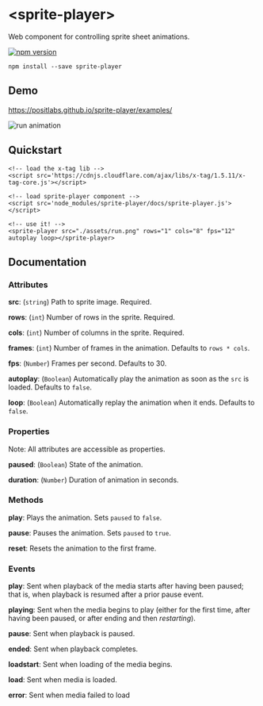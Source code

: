 # &lt;sprite-player&gt;
Web component for controlling sprite sheet animations.

[![npm version](https://badge.fury.io/js/sprite-player.svg)](https://www.npmjs.com/package/sprite-player)

	npm install --save sprite-player

## Demo

https://positlabs.github.io/sprite-player/examples/

![run animation](https://media.giphy.com/media/xUPGcttIpo6nPrNgpG/giphy.gif)

## Quickstart

	<!-- load the x-tag lib -->
	<script src='https://cdnjs.cloudflare.com/ajax/libs/x-tag/1.5.11/x-tag-core.js'></script>

	<!-- load sprite-player component -->
	<script src='node_modules/sprite-player/docs/sprite-player.js'></script>

	<!-- use it! -->
	<sprite-player src="./assets/run.png" rows="1" cols="8" fps="12" autoplay loop></sprite-player>
	
## Documentation

### Attributes

**src**: (`string`) Path to sprite image. Required.

**rows**: (`int`) Number of rows in the sprite. Required.

**cols**: (`int`) Number of columns in the sprite. Required.

**frames**: (`int`) Number of frames in the animation. Defaults to `rows * cols`.

**fps**: (`Number`) Frames per second. Defaults to 30.

**autoplay**: (`Boolean`) Automatically play the animation as soon as the `src` is loaded. Defaults to `false`.

**loop**: (`Boolean`) Automatically replay the animation when it ends. Defaults to `false`.

### Properties

Note: All attributes are accessible as properties.

**paused**: (`Boolean`) State of the animation.

**duration**: (`Number`) Duration of animation in seconds.

### Methods

**play**: Plays the animation. Sets `paused` to `false`.

**pause**: Pauses the animation. Sets `paused` to `true`.

**reset**: Resets the animation to the first frame.

### Events

**play**: Sent when playback of the media starts after having been paused; that is, when playback is resumed after a prior pause event.

**playing**: Sent when the media begins to play (either for the first time, after having been paused, or after ending and then *restarting*).

**pause**: Sent when playback is paused.

**ended**: Sent when playback completes.

**loadstart**: Sent when loading of the media begins.

**load**: Sent when media is loaded.

**error**: Sent when media failed to load

